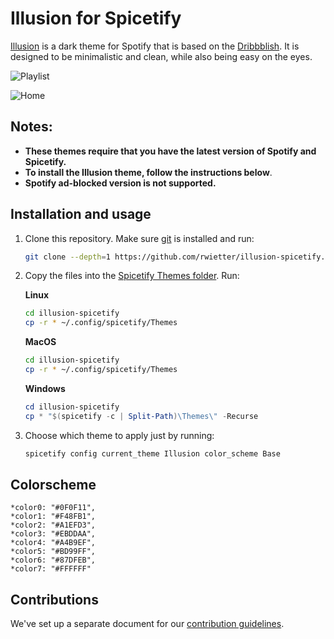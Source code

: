 # Illusion for Spicetify

[Illusion](https://github.com/rwietter/illusion-spicetify) is a dark theme for Spotify that is based on the [Dribbblish](https://github.com/spicetify/spicetify-themes). It is designed to be minimalistic and clean, while also being easy on the eyes.

![Playlist](https://0x0.st/HDBZ.png)

![Home](https://0x0.st/HDBq.png)

## Notes:

*   **These themes require that you have the latest version of Spotify and Spicetify.**
*   **To install the Illusion theme, follow the instructions below**.
*   **Spotify ad-blocked version is not supported.**

## Installation and usage

1.  Clone this repository. Make sure [git](https://git-scm.com/) is installed and run:
    ```bash
    git clone --depth=1 https://github.com/rwietter/illusion-spicetify.git
    ```

2.  Copy the files into the [Spicetify Themes folder](https://spicetify.app/docs/development/themes). Run:

    **Linux**

    ```bash
    cd illusion-spicetify
    cp -r * ~/.config/spicetify/Themes
    ```

    **MacOS**

    ```bash
    cd illusion-spicetify
    cp -r * ~/.config/spicetify/Themes
    ```

    **Windows**

    ```powershell
    cd illusion-spicetify
    cp * "$(spicetify -c | Split-Path)\Themes\" -Recurse
    ```

3.  Choose which theme to apply just by running:
    ```bash
    spicetify config current_theme Illusion color_scheme Base
    ```

## Colorscheme

```
*color0: "#0F0F11",
*color1: "#F48FB1",
*color2: "#A1EFD3",
*color3: "#EBDDAA",
*color4: "#A4B9EF",
*color5: "#BD99FF",
*color6: "#87DFEB",
*color7: "#FFFFFF"
```

## Contributions

We've set up a separate document for our [contribution guidelines](./CONTRIBUTING.md).